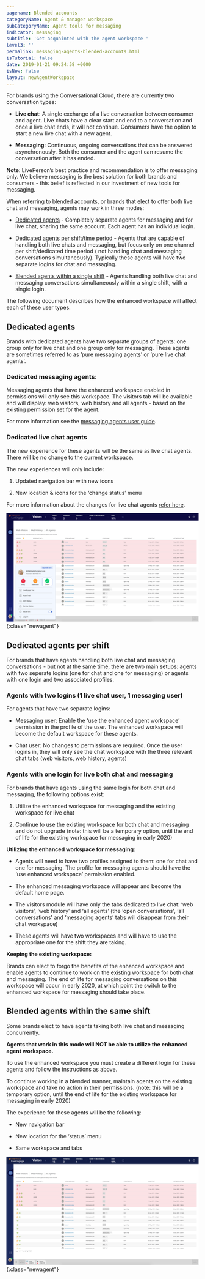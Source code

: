```yaml
---
pagename: Blended accounts
categoryName: Agent & manager workspace
subCategoryName: Agent tools for messaging
indicator: messaging
subtitle: 'Get acquainted with the agent workspace '
level3: ''
permalink: messaging-agents-blended-accounts.html
isTutorial: false
date: 2019-01-21 09:24:58 +0000
isNew: false
layout: newAgentWorkspace
---
```


For brands using the Conversational Cloud, there are currently two conversation types:

* **Live chat**: A single exchange of a live conversation between consumer and agent. Live chats have a clear start and end to a conversation and once a live chat ends, it will not continue. Consumers have the option to start a new live chat with a new agent.

* **Messaging**: Continuous, ongoing conversations that can be answered asynchronously. Both the consumer and the agent can resume the conversation after it has ended.

**Note**: LivePerson’s best practice and recommendation is to offer messaging only. We believe messaging is the best solution for both brands and consumers - this belief is reflected in our investment of new tools for messaging.

When referring to blended accounts, or brands that elect to offer both live chat and messaging, agents may work in three modes:

* [Dedicated agents](#dedicated-agents) - Completely separate agents for messaging and for live chat, sharing  the same account. Each agent has an individual login.

* [Dedicated agents per shift/time period](#dedicated-agents-per-shift) - Agents that are capable of handling both live chats and messaging, but focus only on one channel per shift/dedicated time period ( not handling chat and messaging conversations simultaneously). Typically these agents will have two separate logins for chat and messaging.

* [Blended agents within a single shift](#blended-agents-within-the-same-shift) - Agents handling both live chat and messaging conversations simultaneously within a single shift, with a single login.

The following document describes how the enhanced workspace will affect each of these user types.

## Dedicated agents

Brands with dedicated agents have two separate groups of agents: one group only for live chat and one group only for messaging. These agents are sometimes referred to as ‘pure messaging agents’ or ‘pure live chat agents’.

### Dedicated messaging agents:

Messaging agents that have the enhanced workspace enabled in permissions will only see this workspace. The visitors tab will be available and will display: web visitors, web history and all agents - based on the existing permission set for the agent.  

For more information see the [messaging agents user guide](https://knowledge.liveperson.com/messaging-agents-the-enhanced-agent-workspace.html).

### Dedicated live chat agents

The new experience for these agents will be the same as live chat agents. There will be no change to the current workspace.

The new experiences will only include:

1. Updated navigation bar with new icons

2. New location & icons for the ‘change status’ menu

For more information about the changes for live chat agents [refer here](https://knowledge.liveperson.com/live-chat-agents-managers-new-navigation-status-button.html).

![image alt text](img/blendedImage_0.png){:class="newagent"}

## Dedicated agents per shift

For brands that have agents handling both live chat and messaging conversations - but not at the same time, there are two main setups: agents with two seperate logins (one for chat and one for messaging) or agents with one login and two associated profiles.

### Agents with two logins (1 live chat user, 1 messaging user)

For agents that have two separate logins:

* Messaging user: Enable the ‘use the enhanced agent workspace’ permission in the profile of the user. The enhanced workspace will become the default workspace for these agents.

* Chat user: No changes to permissions are required.  Once the user logins in, they will only see the chat workspace with the three relevant chat tabs (web visitors, web history, agents)

### Agents with one login for live both chat and messaging

For brands that have agents using the same login for both chat and messaging, the following options exist:

1. Utilize the enhanced workspace for messaging and the existing workspace for live chat

2. Continue to use the existing workspace for both chat and messaging and do not upgrade (note: this will be a temporary option, until the end of life for the existing workspace for messaging in early 2020)

**Utilizing the enhanced workspace for messaging:**

* Agents will need to have two profiles assigned to them: one for chat and one for messaging. The profile for messaging agents should have the ‘use enhanced workspace’ permission enabled.

* The enhanced messaging workspace will appear and become the default home page.

* The visitors module will have only the tabs dedicated to live chat: ‘web visitors’, ‘web history’ and ‘all agents’ (the ‘open conversations', ‘all conversations' and ‘messaging agents’ tabs will disappear from their chat workspace)

* These agents will have two workspaces and will have to use the appropriate one for the shift they are taking.

**Keeping the existing workspace:**

Brands can elect to forgo the benefits of the enhanced workspace and enable agents to continue to work on the existing workspace for both chat and messaging. The end of life for messaging conversations on this workspace will occur in early 2020, at which point the switch to the enhanced workspace for messaging should take place.

## Blended agents within the same shift

Some brands elect to have agents taking both live chat and messaging concurrently.

**Agents that work in this mode will NOT be able to utilize the enhanced agent workspace.**

To use the enhanced workspace you must create a different login for these agents and follow the instructions as above.

To continue working in a blended manner, maintain agents on the existing workspace and take no action in their permissions. (note: this will be a temporary option, until the end of life for the existing workspace for messaging in early 2020)

The experience for these agents will be the following:

* New navigation bar

* New location for the ‘status’ menu

* Same workspace and tabs

![image alt text](img/blended-just-chat.png){:class="newagent"}
